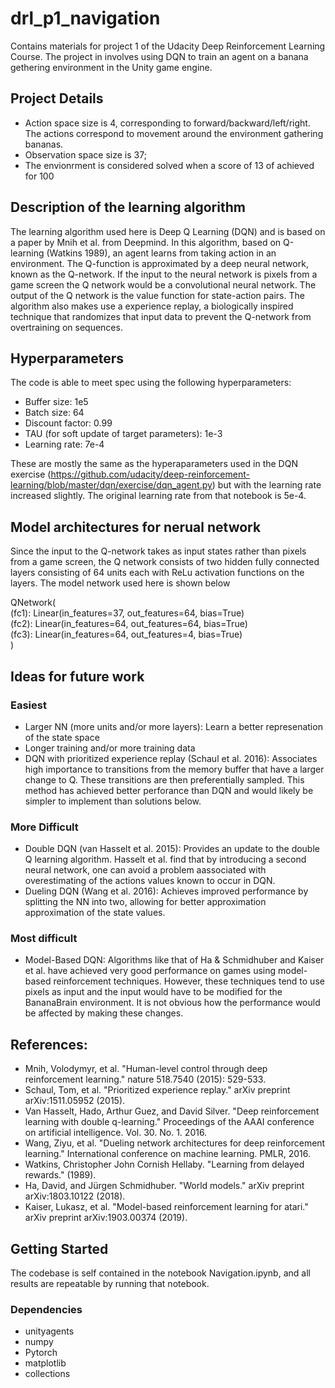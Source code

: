 # drl_p1_navigation

Contains materials for project 1 of the Udacity Deep Reinforcement Learning Course. The project in involves using DQN to train an agent on a banana gethering environment in the Unity game engine. 

## Project Details

* Action space size is 4, corresponding to forward/backward/left/right. The actions correspond to movement around the environment gathering bananas.
* Observation space size is 37; 
* The envionrment is considered solved when a score of 13 of achieved for 100 

## Description of the learning algorithm
The learning algorithm used here is Deep Q Learning (DQN) and is based on a paper by Mnih et al. from Deepmind.  In this algorithm, based on Q-learning (Watkins 1989), an agent learns from taking action in an environment. The Q-function is approximated by a deep neural network, known as the Q-network. If the input to the neural network is pixels from a game screen the Q network would be a convolutional neural network. The output of the Q network is the value function for state-action pairs. The algorithm also makes use a experience replay, a biologically inspired technique that randomizes that input data to prevent the Q-network from overtraining on sequences.

 ## Hyperparameters
The code is able to meet spec using the following hyperparameters:
* Buffer size: 1e5 
* Batch size: 64        
* Discount factor: 0.99          
* TAU (for soft update of target parameters): 1e-3             
* Learning rate: 7e-4  
 

These are mostly the same as the hyperaparameters used in the DQN exercise (https://github.com/udacity/deep-reinforcement-learning/blob/master/dqn/exercise/dqn_agent.py) but with the learning rate increased slightly. The original learning rate from that notebook is 5e-4.


## Model architectures for nerual network

Since the input to the Q-network takes as input states rather than pixels from a game screen, the Q network consists of two hidden fully connected layers consisting of 64 units each with ReLu activation functions on the layers. The model network used here is shown below

QNetwork(<br />
  (fc1): Linear(in_features=37, out_features=64, bias=True)<br />
  (fc2): Linear(in_features=64, out_features=64, bias=True)<br />
  (fc3): Linear(in_features=64, out_features=4, bias=True)<br />
)

## Ideas for future work

### Easiest
* Larger NN (more units and/or more layers): Learn a better represenation of the state space
* Longer training and/or more training data
* DQN with prioritized experience replay (Schaul et al. 2016): Associates high importance to transitions from the memory buffer that have a larger change to Q. These transitions are then preferentially sampled. This method has achieved better perforance than DQN and would likely be simpler to implement than solutions below.


 

### More Difficult
* Double DQN (van Hasselt et al. 2015): Provides an update to the double Q learning algorithm. Hasselt et al. find that by introducing a second neural network, one can avoid a problem aassociated with overestimating of the actions values known to occur in DQN.
* Dueling DQN (Wang et al. 2016): Achieves improved performance by splitting the NN into two, allowing for better approximation approximation of the state values.

 

### Most difficult
* Model-Based DQN: Algorithms like that of Ha & Schmidhuber and Kaiser et al. have achieved very good performance on games using model-based reinforcement techniques. However, these techniques tend to use pixels as input and the input would have to be modified for the BananaBrain environment. It is not obvious how the performance would be affected by making these changes.

 
## References:
* Mnih, Volodymyr, et al. "Human-level control through deep reinforcement learning." nature 518.7540 (2015): 529-533.
* Schaul, Tom, et al. "Prioritized experience replay." arXiv preprint arXiv:1511.05952 (2015).
* Van Hasselt, Hado, Arthur Guez, and David Silver. "Deep reinforcement learning with double q-learning." Proceedings of the AAAI conference on artificial intelligence. Vol. 30. No. 1. 2016.
* Wang, Ziyu, et al. "Dueling network architectures for deep reinforcement learning." International conference on machine learning. PMLR, 2016.
* Watkins, Christopher John Cornish Hellaby. "Learning from delayed rewards." (1989).
* Ha, David, and Jürgen Schmidhuber. "World models." arXiv preprint arXiv:1803.10122 (2018).
* Kaiser, Lukasz, et al. "Model-based reinforcement learning for atari." arXiv preprint arXiv:1903.00374 (2019).


## Getting Started

The codebase is self contained in the notebook Navigation.ipynb, and all results are repeatable by running that notebook.

### Dependencies
* unityagents
* numpy
* Pytorch
* matplotlib
* collections

